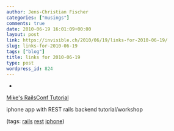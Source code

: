 ```yaml
---
author: Jens-Christian Fischer
categories: ["musings"]
comments: true
date: 2010-06-19 16:01:09+00:00
layout: post
link: https://invisible.ch/2010/06/19/links-for-2010-06-19/
slug: links-for-2010-06-19
tags: ["blog"]
title: links for 2010-06-19
type: post
wordpress_id: 824
---
```


  * 
                

[Mike's RailsConf Tutorial](https://pragmaticstudio.com/news/2010/6/16/mikes-railsconf-tutorial/)


                

iphone app with REST rails backend tutorial/workshop


                

(tags: [rails](https://delicious.com/jaycee/rails) [rest](https://delicious.com/jaycee/rest) [iphone](https://delicious.com/jaycee/iphone))


            
